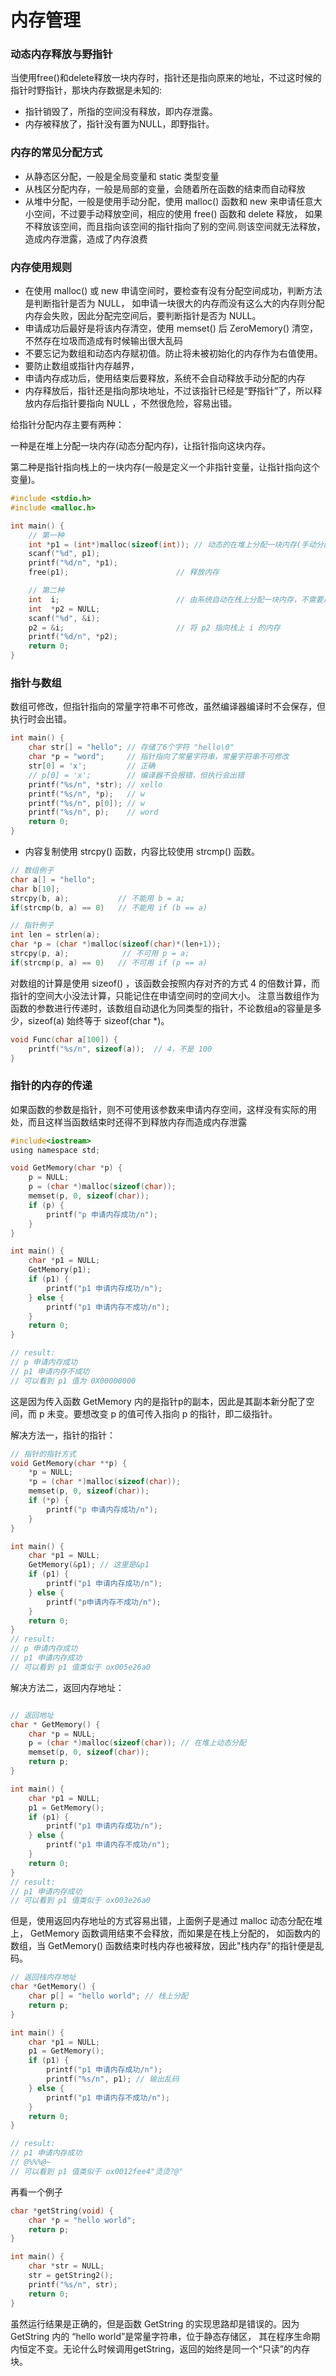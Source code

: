 
内存管理
=========

### 动态内存释放与野指针
当使用free()和delete释放一块内存时，指针还是指向原来的地址，不过这时候的指针时野指针，那块内存数据是未知的:
- 指针销毁了，所指的空间没有释放，即内存泄露。
- 内存被释放了，指针没有置为NULL，即野指针。

### 内存的常见分配方式

- 从静态区分配，一般是全局变量和 static 类型变量
- 从栈区分配内存，一般是局部的变量，会随着所在函数的结束而自动释放
- 从堆中分配，一般是使用手动分配，使用 malloc() 函数和 new 来申请任意大小空间，不过要手动释放空间，相应的使用 free() 函数和 delete 释放，
如果不释放该空间，而且指向该空间的指针指向了别的空间.则该空间就无法释放，造成内存泄露，造成了内存浪费

### 内存使用规则
- 在使用  malloc() 或 new 申请空间时，要检查有没有分配空间成功，判断方法是判断指针是否为 NULL，
如申请一块很大的内存而没有这么大的内存则分配内存会失败，因此分配完空间后，要判断指针是否为 NULL。
- 申请成功后最好是将该内存清空，使用 memset() 后 ZeroMemory() 清空，不然存在垃圾而造成有时候输出很大乱码
- 不要忘记为数组和动态内存赋初值。防止将未被初始化的内存作为右值使用。
- 要防止数组或指针内存越界，
- 申请内存成功后，使用结束后要释放，系统不会自动释放手动分配的内存
- 内存释放后，指针还是指向那块地址，不过该指针已经是“野指针”了，所以释放内存后指针要指向 NULL ，不然很危险，容易出错。

给指针分配内存主要有两种：

一种是在堆上分配一块内存(动态分配内存)，让指针指向这块内存。

第二种是指针指向栈上的一块内存(一般是定义一个非指针变量，让指针指向这个变量)。

```c
#include <stdio.h>
#include <malloc.h>

int main() {
    // 第一种
    int *p1 = (int*)malloc(sizeof(int)); // 动态的在堆上分配一块内存(手动分配)
    scanf("%d", p1);
    printf("%d/n", *p1);
    free(p1);                        // 释放内存

    // 第二种
    int  i;                          // 由系统自动在栈上分配一块内存，不需要用户管理，如 free
    int  *p2 = NULL;
    scanf("%d", &i);
    p2 = &i;                         // 将 p2 指向栈上 i 的内存
    printf("%d/n", *p2);
    return 0;  
}
```

### 指针与数组

数组可修改，但指针指向的常量字符串不可修改，虽然编译器编译时不会保存，但执行时会出错。

```c
int main() {
    char str[] = "hello"; // 存储了6个字符 "hello\0"
    char *p = "word";     // 指针指向了常量字符串，常量字符串不可修改
    str[0] = 'x';         // 正确
    // p[0] = 'x';        // 编译器不会报错，但执行会出错
    printf("%s/n", *str); // xello
    printf("%s/n", *p);   // w
    printf("%s/n", p[0]); // w
    printf("%s/n", p);    // word
    return 0;
}
```

- 内容复制使用 strcpy() 函数，内容比较使用 strcmp() 函数。

```c
// 数组例子
char a[] = "hello";
char b[10];
strcpy(b, a);           // 不能用 b = a;
if(strcmp(b, a) == 0)   // 不能用 if (b == a)

// 指针例子
int len = strlen(a);
char *p = (char *)malloc(sizeof(char)*(len+1));
strcpy(p, a);            // 不可用 p = a;
if(strcmp(p, a) == 0)   // 不可用 if (p == a)
```

对数组的计算是使用 sizeof() ，该函数会按照内存对齐的方式 4 的倍数计算，而指针的空间大小没法计算，只能记住在申请空间时的空间大小。
注意当数组作为函数的参数进行传递时，该数组自动退化为同类型的指针，不论数组a的容量是多少，sizeof(a) 始终等于 sizeof(char *)。

```c
void Func(char a[100]) {
    printf("%s/n", sizeof(a));  // 4，不是 100
}
```

### 指针的内存的传递
如果函数的参数是指针，则不可使用该参数来申请内存空间，这样没有实际的用处，而且这样当函数结束时还得不到释放内存而造成内存泄露

```c
#include<iostream>
using namespace std;

void GetMemory(char *p) {
    p = NULL;
    p = (char *)malloc(sizeof(char));
    memset(p, 0, sizeof(char));
    if (p) {
        printf("p 申请内存成功/n");
    }
}

int main() {
    char *p1 = NULL;
    GetMemory(p1);
    if (p1) {
        printf("p1 申请内存成功/n");
    } else {
        printf("p1 申请内存不成功/n");
    }
    return 0;
}

// result:
// p 申请内存成功
// p1 申请内存不成功
// 可以看到 p1 值为 0X00000000
```
这是因为传入函数 GetMemory 内的是指针p的副本，因此是其副本新分配了空间，而 p 未变。要想改变 p 的值可传入指向 p 的指针，即二级指针。

解决方法一，指针的指针：

```c
// 指针的指针方式
void GetMemory(char **p) {
    *p = NULL;
    *p = (char *)malloc(sizeof(char));
    memset(p, 0, sizeof(char));
    if (*p) {
        printf("p 申请内存成功/n");
    }
}

int main() {
    char *p1 = NULL;
    GetMemory(&p1); // 这里是&p1
    if (p1) {
        printf("p1 申请内存成功/n");
    } else {
        printf("p申请内存不成功/n");
    }
    return 0;
}
// result:
// p 申请内存成功
// p1 申请内存成功
// 可以看到 p1 值类似于 ox005e26a0
```

解决方法二，返回内存地址：
```c

// 返回地址
char * GetMemory() {
    char *p = NULL;
    p = (char *)malloc(sizeof(char)); // 在堆上动态分配
    memset(p, 0, sizeof(char));
    return p;
}

int main() {
    char *p1 = NULL;
    p1 = GetMemory();
    if (p1) {
        printf("p1 申请内存成功/n");
    } else {
        printf("p1 申请内存不成功/n");
    }
    return 0;
}
// result:
// p1 申请内存成功
// 可以看到 p1 值类似于 ox003e26a0
```

但是，使用返回内存地址的方式容易出错，上面例子是通过 malloc 动态分配在堆上，
GetMemory 函数调用结束不会释放，而如果是在栈上分配的，
如函数内的数组，当 GetMemory() 函数结束时栈内存也被释放，因此"栈内存"的指针便是乱码。

```c
// 返回栈内存地址
char *GetMemory() {
    char p[] = "hello world"; // 栈上分配
    return p;
}

int main() {
    char *p1 = NULL;
    p1 = GetMemory();
    if (p1) {
        printf("p1 申请内存成功/n");
        printf("%s/n", p1); // 输出乱码
    } else {
        printf("p1 申请内存不成功/n");
    }
    return 0;
}

// result:
// p1 申请内存成功
// @%%%@~
// 可以看到 p1 值类似于 ox0012fee4"烫烫?@"
```

再看一个例子

```c
char *getString(void) {
    char *p = "hello world";
    return p;
}

int main() {
    char *str = NULL;
    str = getString2();
    printf("%s/n", str);
    return 0;
}
```

虽然运行结果是正确的，但是函数 GetString 的实现思路却是错误的。因为 GetString 内的 “hello world”是常量字符串，位于静态存储区，
其在程序生命期内恒定不变。无论什么时候调用getString，返回的始终是同一个“只读”的内存块。
